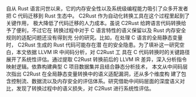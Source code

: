 自从 Rust 语言问世以来，它的内存安全性以及系统级编程能力吸引了众多开发者把
C 代码迁移到 Rust 生态中。 C2Rust 作为自动化转换工具在这个过程里起到了关键作用，
极大降低了代码迁移的人力成本。虽说 C2Rust 给跨语言代码转换给予了便利，不过它在
转换过程中对于 C 语言特性的语义保留以及 Rust 内存安全规则的适配问题还没有得到充
分的研究。比如，在处理 C 语言的全局静态变量时， C2Rust 生成的 Rust 代码可能存在潜
在的安全隐患。为了填补这一研究空白，本文依据 LLVM IR 中间码分析，对 C2Rust 工
具在 C 代码转换时的关键路径展开了系统性评估。通过提取 C2Rust 转换前后的 LLVM
IR 差异，深入分析指令映射逻辑。依靠构建典型 C 项目数据集并且结合静态分析技术，
本文从中间码层次指出 C2Rust 在全局静态变量转换中的语义适配漏洞，还从多个维度构
建了包含控制流、数据流以及内存安全的评估体系。研究借助中间码层面的深度语义对
比，发现了转换过程中的语义损失，对 C2Rust 进行系统性评估。
